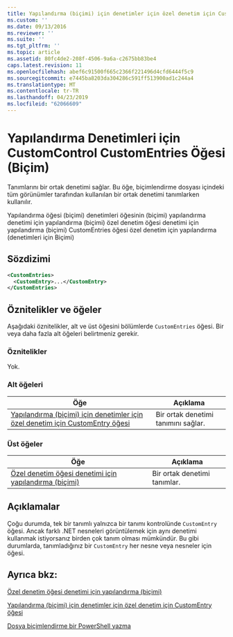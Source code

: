 ```yaml
---
title: Yapılandırma (biçimi) için denetimler için özel denetim için CustomEntries öğesi | Microsoft Docs
ms.custom: ''
ms.date: 09/13/2016
ms.reviewer: ''
ms.suite: ''
ms.tgt_pltfrm: ''
ms.topic: article
ms.assetid: 80fc4de2-208f-4506-9a6a-c2675bb83be4
caps.latest.revision: 11
ms.openlocfilehash: abef6c91500f665c2366f221496d4cfd6444f5c9
ms.sourcegitcommit: e7445ba8203da304286c591ff513900ad1c244a4
ms.translationtype: MT
ms.contentlocale: tr-TR
ms.lasthandoff: 04/23/2019
ms.locfileid: "62066609"
---
```

# <a name="customentries-element-for-customcontrol-for-controls-for-configuration-format"></a>Yapılandırma Denetimleri için CustomControl CustomEntries Öğesi (Biçim)

Tanımlarını bir ortak denetimi sağlar. Bu öğe, biçimlendirme dosyası içindeki tüm görünümler tarafından kullanılan bir ortak denetimi tanımlarken kullanılır.

Yapılandırma öğesi (biçimi) denetimleri öğesinin (biçimi) yapılandırma denetimi için yapılandırma (biçimi) özel denetim öğesi denetimi için yapılandırma (biçimi) CustomEntries öğesi özel denetim için yapılandırma (denetimleri için Biçimi)

## <a name="syntax"></a>Sözdizimi

```xml
<CustomEntries>
  <CustomEntry>...</CustomEntry>
</CustomEntries>

```

## <a name="attributes-and-elements"></a>Öznitelikler ve öğeler

Aşağıdaki öznitelikler, alt ve üst öğesini bölümlerde `CustomEntries` öğesi. Bir veya daha fazla alt öğeleri belirtmeniz gerekir.

### <a name="attributes"></a>Öznitelikler

Yok.

### <a name="child-elements"></a>Alt öğeleri

|Öğe|Açıklama|
|-------------|-----------------|
|[Yapılandırma (biçimi) için denetimler için özel denetim için CustomEntry öğesi](./customentry-element-for-customcontrol-for-controls-for-configuration-format.md)|Bir ortak denetimi tanımını sağlar.|

### <a name="parent-elements"></a>Üst öğeler

|Öğe|Açıklama|
|-------------|-----------------|
|[Özel denetim öğesi denetimi için yapılandırma (biçimi)](./customcontrol-element-for-control-for-controls-for-configuration-format.md)|Bir ortak denetimi tanımlar.|

## <a name="remarks"></a>Açıklamalar

Çoğu durumda, tek bir tanımlı yalnızca bir tanımı kontrolünde `CustomEntry` öğesi. Ancak farklı .NET nesneleri görüntülemek için aynı denetimi kullanmak istiyorsanız birden çok tanım olması mümkündür. Bu gibi durumlarda, tanımladığınız bir `CustomEntry` her nesne veya nesneler için öğesi.

## <a name="see-also"></a>Ayrıca bkz:

[Özel denetim öğesi denetimi için yapılandırma (biçimi)](./customcontrol-element-for-control-for-controls-for-configuration-format.md)

[Yapılandırma (biçimi) için denetimler için özel denetim için CustomEntry öğesi](./customentry-element-for-customcontrol-for-controls-for-configuration-format.md)

[Dosya biçimlendirme bir PowerShell yazma](./writing-a-powershell-formatting-file.md)
